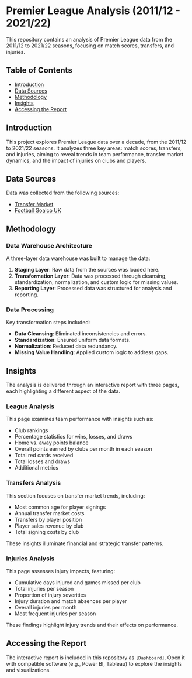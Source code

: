 # Premier League Analysis (2011/12 - 2021/22)

This repository contains an analysis of Premier League data from the 2011/12 to 2021/22 seasons, focusing on match scores, transfers, and injuries.

## Table of Contents

- [Introduction](#introduction)
- [Data Sources](#data-sources)
- [Methodology](#methodology)
- [Insights](#insights)
- [Accessing the Report](#accessing-the-report)
## Introduction

This project explores Premier League data over a decade, from the 2011/12 to 2021/22 seasons. It analyzes three key areas: match scores, transfers, and injuries, aiming to reveal trends in team performance, transfer market dynamics, and the impact of injuries on clubs and players.

## Data Sources

Data was collected from the following sources:

- [Transfer Market](https://www.transfermarkt.com)
- [Football Goalco UK](https://www.footballgoalco.co.uk)

## Methodology

### Data Warehouse Architecture

A three-layer data warehouse was built to manage the data:

1. **Staging Layer**: Raw data from the sources was loaded here.
2. **Transformation Layer**: Data was processed through cleansing, standardization, normalization, and custom logic for missing values.
3. **Reporting Layer**: Processed data was structured for analysis and reporting.

### Data Processing

Key transformation steps included:

- **Data Cleansing**: Eliminated inconsistencies and errors.
- **Standardization**: Ensured uniform data formats.
- **Normalization**: Reduced data redundancy.
- **Missing Value Handling**: Applied custom logic to address gaps.

## Insights

The analysis is delivered through an interactive report with three pages, each highlighting a different aspect of the data.

### League Analysis

This page examines team performance with insights such as:

- Club rankings
- Percentage statistics for wins, losses, and draws
- Home vs. away points balance
- Overall points earned by clubs per month in each season
- Total red cards received
- Total losses and draws
- Additional metrics

### Transfers Analysis

This section focuses on transfer market trends, including:

- Most common age for player signings
- Annual transfer market costs
- Transfers by player position
- Player sales revenue by club
- Total signing costs by club

These insights illuminate financial and strategic transfer patterns.

### Injuries Analysis

This page assesses injury impacts, featuring:

- Cumulative days injured and games missed per club
- Total injuries per season
- Proportion of injury severities
- Injury duration and match absences per player
- Overall injuries per month
- Most frequent injuries per season

These findings highlight injury trends and their effects on performance.

## Accessing the Report

The interactive report is included in this repository as `[Dashboard]`. Open it with compatible software (e.g., Power BI, Tableau) to explore the insights and visualizations.